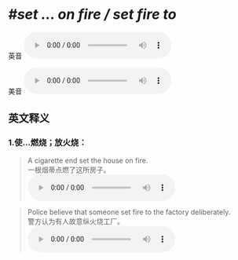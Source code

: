 # ***\#set ... on fire / set fire to*** 
英音
<audio src="./media/set ... on fire1_AAC.aac" controls="controls"></audio>

美音
<audio src="./media/set ... on fire2_AAC.aac" controls="controls"></audio>



  

英文释义
---
### 1.**使…燃烧；放火烧：**  

 > A cigarette end set the house on fire.  
 > 一根烟蒂点燃了这所房子。    
<audio src="./media/fire-9.aac" controls="controls"></audio>

 > Police believe that someone set fire to the factory deliberately.  
 > 警方认为有人故意纵火烧工厂。    
<audio src="./media/fire-10.aac" controls="controls"></audio>



